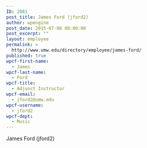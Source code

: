 ```yaml
---
ID: 2081
post_title: James Ford (jford2)
author: wpengine
post_date: 2015-07-06 08:00:00
post_excerpt: ""
layout: employee
permalink: >
  http://www.umw.edu/directory/employee/james-ford/
published: true
wpcf-first-name:
  - James
wpcf-last-name:
  - Ford
wpcf-title:
  - Adjunct Instructor
wpcf-email:
  - jford2@umw.edu
wpcf-username:
  - jford2
wpcf-dept:
  - Music
---
```

James Ford (jford2)